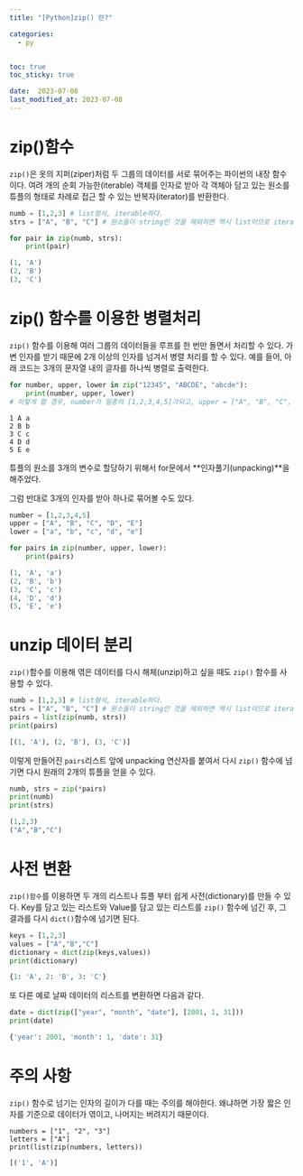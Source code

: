 ```yaml
---
title: "[Python]zip() 란?"

categories:
  - py


toc: true
toc_sticky: true

date:  2023-07-08
last_modified_at: 2023-07-08
---
```

# zip()함수
`zip()`은 옷의 지퍼(ziper)처럼 두 그룹의 데이터를 서로 묶어주는 파이썬의 내장 함수이다. 여려 개의 순회 가능한(iterable) 객체를 인자로 받아 각 객체아 담고 있는 원소를 튜플의 형태로 차례로 접근 할 수 있는 반복자(iterator)를 반환한다.

```python
numb = [1,2,3] # list형식, iterable하다.
strs = ["A", "B", "C"] # 원소들이 string인 것을 제외하면 역시 list이므로 iterable하다.

for pair in zip(numb, strs):
    print(pair)
```
```python
(1, 'A')
(2, 'B')
(3, 'C')
```

# zip() 함수를 이용한 병렬처리
`zip()` 함수를 이용해 여러 그룹의 데이터들을 루프를 한 번만 돌면서 처리할 수 있다. 가변 인자를 받기 때문에 2개 이상의 인자를 넘겨서 병렬 처리를 할 수 있다. 예를 들어, 아래 코드는 3개의 문자열 내의 글자를 하나씩 병렬로 출력한다.
```python
for number, upper, lower in zip("12345", "ABCDE", "abcde"):
    print(number, upper, lower)
# 이렇게 할 경우, number가 일종의 [1,2,3,4,5]가되고, upper = ["A", "B", "C", "D", "E"], lower = ["a", "b", "c", "d", "e"]와 마찬가지이다.
```
```pyhton
1 A a
2 B b
3 C c
4 D d
5 E e
```
튜플의 원소를 3개의 변수로 할당하기 위해서 for문에서 **인자풀기(unpacking)**을 해주었다.

그럼 반대로 3개의 인자를 받아 하나로 묶어볼 수도 있다.

```python
number = [1,2,3,4,5]
upper = ["A", "B", "C", "D", "E"] 
lower = ["a", "b", "c", "d", "e"]

for pairs in zip(number, upper, lower):
    print(pairs)
```
```python
(1, 'A', 'a')
(2, 'B', 'b')
(3, 'C', 'c')
(4, 'D', 'd')
(5, 'E', 'e')
```

# unzip 데이터 분리
`zip()`함수를 이용해 엮은 데이터를 다시 해체(unzip)하고 싶을 때도 `zip()` 함수를 사용할 수 있다.
```python
numb = [1,2,3] # list형식, iterable하다.
strs = ["A", "B", "C"] # 원소들이 string인 것을 제외하면 역시 list이므로 iterable하다.
pairs = list(zip(numb, strs))
print(pairs)
```
```python
[(1, 'A'), (2, 'B'), (3, 'C')]
```

이렇게 만들어진 `pairs`리스트 앞에 unpacking 연산자를 붙여서 다시 `zip()` 함수에 넘기면 다시 원래의 2개의 튜플을 얻을 수 있다.
```python
numb, strs = zip(*pairs)
print(numb)
print(strs)
```
```python
(1,2,3)
("A","B","C")
```

# 사전 변환
`zip()함수`를 이용하면 두 개의 리스트나 튜플 부터 쉽게 사전(dictionary)를 만들 수 있다. Key를 담고 있는 리스트와 Value를 담고 있는 리스트를 `zip()` 함수에 넘긴 후, 그 결과를 다시 `dict()`함수에 넘기면 된다.
```python
keys = [1,2,3]
values = ["A","B","C"]
dictionary = dict(zip(keys,values))
print(dictionary)
```
```python
{1: 'A', 2: 'B', 3: 'C'}
```

또 다른 예로 날짜 데이터의 리스트를 변환하면 다음과 같다.
```python
date = dict(zip(["year", "month", "date"], [2001, 1, 31]))
print(date)
```
```python
{'year': 2001, 'month': 1, 'date': 31}
```

# 주의 사항
`zip()` 함수로 넘기는 인자의 길이가 다를 때는 주의를 해야한다. 왜냐하면 가장 짧은 인자를 기준으로 데이터가 엮이고, 나머지는 버려지기 때문이다.
```ptrhon
numbers = ["1", "2", "3"]
letters = ["A"]
print(list(zip(numbers, letters))
```
```python
[('1', 'A')]
```
```
